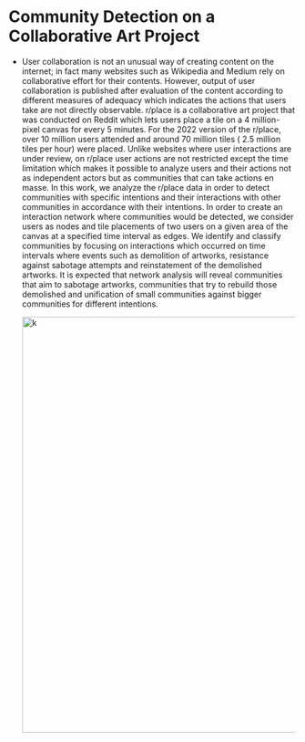 # Community Detection on a Collaborative Art Project


* User collaboration is not an unusual way of creating content on the internet; in fact many websites such as Wikipedia and Medium rely on collaborative effort for their contents. However, output of user collaboration is published after evaluation of the content according to different measures of adequacy which indicates the actions that users take are not directly observable. r/place is a collaborative art project that was conducted on Reddit which lets users place a tile on a 4 million-pixel canvas for every 5 minutes. For the 2022 version of the r/place, over 10 million users attended and around 70 million tiles ( 2.5 million tiles per hour) were placed. Unlike websites where user interactions are under review, on r/place user actions are not restricted except the time limitation which makes it possible to analyze users and their actions not as independent actors but as communities that can take actions en masse. In this work, we analyze the r/place data in order to detect communities with specific intentions and their interactions with other communities in accordance with their intentions. In order to create an interaction network where communities would be detected, we consider users as nodes and tile placements of two users on a given area of the canvas at a specified time interval as edges. We identify and classify communities by focusing on interactions which occurred on time intervals where events such as demolition of artworks, resistance against sabotage attempts and reinstatement of the demolished artworks. It is expected that network analysis will reveal communities that aim to sabotage artworks, communities that try to rebuild those demolished and unification of small communities against bigger communities for different intentions.




    <img width="729" alt="k" src="https://user-images.githubusercontent.com/89805772/176022254-294f6936-1368-4bbd-92fe-4923fe1afc1e.png">
